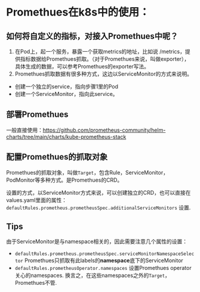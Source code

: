 # Promethues在k8s中的使用：

## 如何将自定义的指标，对接入Promethues中呢？

1. 在Pod上，起一个服务，暴露一个获取metrics的地址，比如说 /metrics，提供指标数据给Promethues抓取。（对于Promethues来说，叫做exporter），具体生成的数据，可以参考Promethues的exporter写法。
2. Promethues抓取数据有很多种方式，这边以ServiceMonitor的方式来说明。
  * 创建一个独立的service，指向步骤1里的Pod
  * 创建一个ServiceMonitor，指向此service。

## 部署Promethues
一般直接使用：https://github.com/prometheus-community/helm-charts/tree/main/charts/kube-prometheus-stack

## 配置Promethues的抓取对象
Promethues的抓取对象，叫做`Target`，包含Rule，ServiceMonitor，PodMonitor等多种方式。是Promethues的CRD。

设置的方式，以ServiceMonitor方式来说，可以创建独立的CRD，也可以直接在values.yaml里面的属性：
`defaultRules.prometheus.prometheusSpec.additionalServiceMonitors` 设置.

## Tips
由于ServiceMonitor是与namespace相关的，因此需要注意几个属性的设置：
* `defaultRules.prometheus.prometheusSpec.serviceMonitorNamespaceSelector` Promethues只抓取有此labels的**namespace**底下的ServiceMonitor
* `defaultRules.prometheusOperator.namespaces` 设置Promethues operator关心的namespaces. 换言之，在这些namespaces之外的`Target`，Promethues不管.
